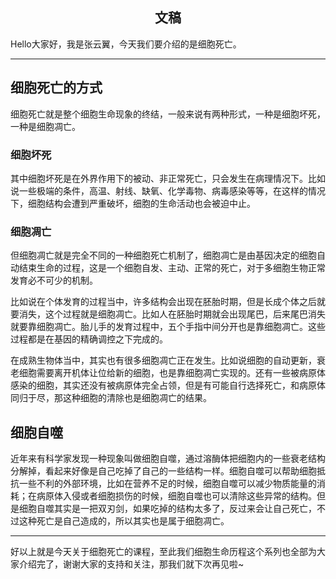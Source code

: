 <h2 align = "center">文稿</h2>

Hello大家好，我是张云翼，今天我们要介绍的是细胞死亡。

---

## 细胞死亡的方式

细胞死亡就是整个细胞生命现象的终结，一般来说有两种形式，一种是细胞坏死，一种是细胞凋亡。

### 细胞坏死

其中细胞坏死是在外界作用下的被动、非正常死亡，只会发生在病理情况下。比如说一些极端的条件，高温、射线、缺氧、化学毒物、病毒感染等等，在这样的情况下，细胞结构会遭到严重破坏，细胞的生命活动也会被迫中止。

### 细胞凋亡

但细胞凋亡就是完全不同的一种细胞死亡机制了，细胞凋亡是由基因决定的细胞自动结束生命的过程，这是一个细胞自发、主动、正常的死亡，对于多细胞生物正常发育必不可少的机制。

比如说在个体发育的过程当中，许多结构会出现在胚胎时期，但是长成个体之后就要消失，这个过程就是细胞凋亡。比如人在胚胎时期就会出现尾巴，后来尾巴消失就要靠细胞凋亡。胎儿手的发育过程中，五个手指中间分开也是靠细胞凋亡。这些过程都是在基因的精确调控之下完成的。

在成熟生物体当中，其实也有很多细胞凋亡正在发生。比如说细胞的自动更新，衰老细胞需要离开机体让位给新的细胞，也是靠细胞凋亡实现的。还有一些被病原体感染的细胞，其实还没有被病原体完全占领，但是有可能自行选择死亡，和病原体同归于尽，那这种细胞的清除也是细胞凋亡的结果。

## 细胞自噬

近年来有科学家发现一种现象叫做细胞自噬，通过溶酶体把细胞内的一些衰老结构分解掉，看起来好像是自己吃掉了自己的一些结构一样。细胞自噬可以帮助细胞抵抗一些不利的外部环境，比如在营养不足的时候，细胞自噬可以减少物质能量的消耗；在病原体入侵或者细胞损伤的时候，细胞自噬也可以清除这些异常的结构。但是细胞自噬其实是一把双刃剑，如果吃掉的结构太多了，反过来会让自己死亡，不过这种死亡是自己造成的，所以其实也是属于细胞凋亡。

---

好以上就是今天关于细胞死亡的课程，至此我们细胞生命历程这个系列也全部为大家介绍完了，谢谢大家的支持和关注，那我们就下次再见啦~